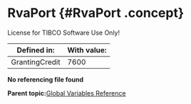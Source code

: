 # RvaPort {#RvaPort .concept}

License for TIBCO Software Use Only!

|Defined in:|With value:|
|-----------|-----------|
|GrantingCredit|7600|

**No referencing file found**

**Parent topic:**[Global Variables Reference](../../../crossref/globVars/globVarsRef/GV_globVarsRef.md)

